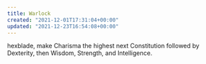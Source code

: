 ```yaml
---
title: Warlock
created: "2021-12-01T17:31:04+00:00"
updated: "2021-12-23T16:54:08+00:00"
---
```


hexblade, make Charisma the highest next Constitution followed by Dexterity, then Wisdom, Strength, and Intelligence.
